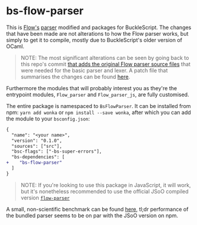 # bs-flow-parser

This is [Flow's](https://github.com/facebook/flow) [parser](https://github.com/facebook/flow/tree/master/src/parser) modified
and packages for BuckleScript. The changes that have been made are not alterations to how the Flow parser works, but simply
to get it to compile, mostly due to BuckleScript's older version of OCaml.

> NOTE: The most significant alterations can be seen by going back to this repo's commit
> [that adds the original Flow parser source files](https://github.com/kitten/bs-flow-parser/commit/4544435)
> that were needed for the basic parser and lexer.
> A patch file that summarises the changes can be found [here](./patches/flow-parser-0.91.0-to-bs.patch).

Furthermore the modules that will probably interest you as they're the
entrypoint modules, `Flow_parser` and `Flow_parser_js`, are fully
customised.

The entire package is namespaced to `BsFlowParser`. It can be installed from npm:
`yarn add wonka` or `npm install --save wonka`, after which you can add the module to your `bsconfig.json`:

```diff
{
  "name": "<your name>",
  "version": "0.1.0",
  "sources": ["src"],
  "bsc-flags": ["-bs-super-errors"],
  "bs-dependencies": [
+    "bs-flow-parser"
  ]
}
```

> NOTE: If you're looking to use this package in JavaScript, it will work, but it's nonetheless recommended to use the
> official JSoO compiled version [`flow-parser`](https://npmjs.com/package/flow-parser)

A small, non-scientific benchmark can be found [here](./benchmark/README.md), tl;dr performance of the bundled parser
seems to be on par with the JSoO version on npm.
